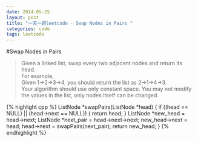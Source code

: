 ```yaml
---
date: 2014-05-25
layout: post
title: "一天一题leetcode - Swap Nodes in Pairs "
categories: code
tags: leetcode
---
```


#Swap Nodes in Pairs
>Given a linked list, swap every two adjacent nodes and return its head.   
>For example,   
>Given 1->2->3->4, you should return the list as 2->1->4->3.   
>Your algorithm should use only constant space. You may not modify the values in the list, only nodes itself can be changed.   

{% highlight cpp %}
ListNode *swapPairs(ListNode *head) {
    if ((head == NULL) || (head->next == NULL)) {
        return head;
    }
    ListNode *new_head = head->next;
    ListNode *next_pair = head->next->next;
    new_head->next = head;
    head->next = swapPairs(next_pair);
    return new_head;
}
{% endhighlight %}